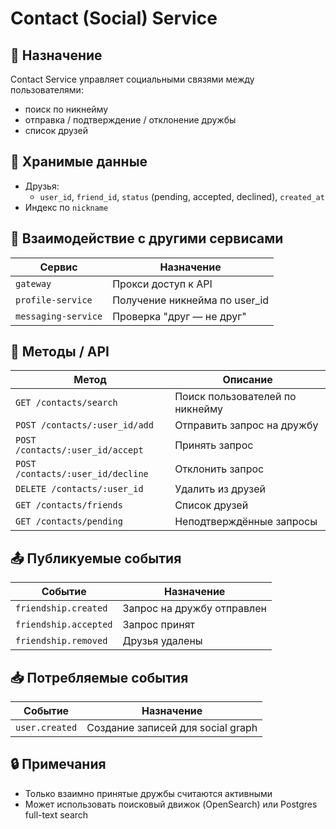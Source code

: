 # Contact (Social) Service

## 📌 Назначение

Contact Service управляет социальными связями между пользователями:

- поиск по никнейму
- отправка / подтверждение / отклонение дружбы
- список друзей

## 💾 Хранимые данные

- Друзья:
  - `user_id`, `friend_id`, `status` (pending, accepted, declined), `created_at`
- Индекс по `nickname`

## 🔗 Взаимодействие с другими сервисами

| Сервис              | Назначение                          |
|---------------------|-------------------------------------|
| `gateway`           | Прокси доступ к API                 |
| `profile-service`   | Получение никнейма по user_id       |
| `messaging-service` | Проверка "друг — не друг"           |

## 🔐 Методы / API

| Метод                            | Описание                              |
|----------------------------------|---------------------------------------|
| `GET /contacts/search`           | Поиск пользователей по никнейму       |
| `POST /contacts/:user_id/add`    | Отправить запрос на дружбу            |
| `POST /contacts/:user_id/accept` | Принять запрос                        |
| `POST /contacts/:user_id/decline`| Отклонить запрос                      |
| `DELETE /contacts/:user_id`      | Удалить из друзей                     |
| `GET /contacts/friends`          | Список друзей                         |
| `GET /contacts/pending`          | Неподтверждённые запросы              |

## 📤 Публикуемые события

| Событие                | Назначение                      |
|------------------------|---------------------------------|
| `friendship.created`   | Запрос на дружбу отправлен      |
| `friendship.accepted`  | Запрос принят                   |
| `friendship.removed`   | Друзья удалены                  |

## 📥 Потребляемые события

| Событие             | Назначение                        |
|---------------------|-----------------------------------|
| `user.created`      | Создание записей для social graph |

## 🔒 Примечания

- Только взаимно принятые дружбы считаются активными
- Может использовать поисковый движок (OpenSearch) или Postgres full-text search
